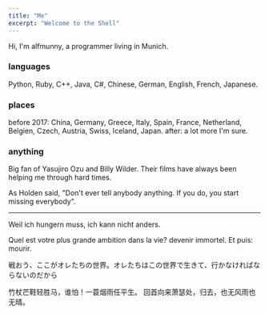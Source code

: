```yaml
---
title: "Me"
excerpt: "Welcome to the Shell"
---
```


Hi, I'm alfmunny, a programmer living in Munich.

### languages
Python, Ruby, C++, Java, C#, Chinese, German, English, French, Japanese.

### places
before 2017: China, Germany, Greece, Italy, Spain, France, Netherland, Belgien, Czech, Austria, Swiss, Iceland, Japan.
after: a lot more I'm sure.

### anything 
Big fan of Yasujiro Ozu and Billy Wilder. Their films have always been helping me through hard times.

As Holden said, "Don't ever tell anybody anything. If you do, you start missing everybody".


*********
Weil ich hungern muss, ich kann nicht anders. 

Quel est votre plus grande ambition dans la vie?
devenir immortel. Et puis: mourir.

戦おう、ここがオレたちの世界。オレたちはこの世界で生きて、行かなければならないのだから


竹杖芒鞋轻胜马，谁怕！一蓑烟雨任平生。
回首向来萧瑟处，归去，也无风雨也无晴。
